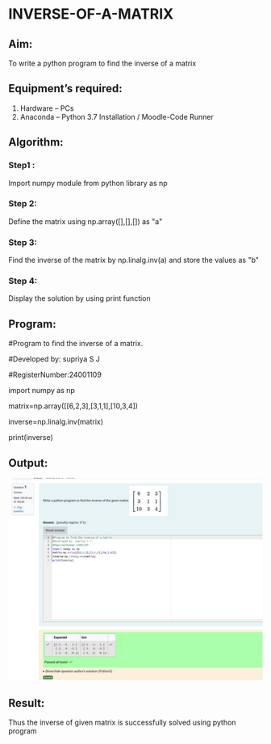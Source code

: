 # INVERSE-OF-A-MATRIX
## Aim:
To write a python program to find the inverse of a matrix
## Equipment’s required:
1. 	Hardware – PCs
2. 	Anaconda – Python 3.7 Installation / Moodle-Code Runner
## Algorithm:

### Step1 : 

Import numpy module from python library as np

### Step 2:

Define the matrix using np.array([],[],[]) as "a"

### Step 3: 

Find the inverse of the matrix by np.linalg.inv(a) and store the values as "b"

### Step 4: 

Display the solution by using print function

## Program:

#Program to find the inverse of a matrix.

#Developed by: supriya S J

#RegisterNumber:24001109

import numpy as np

matrix=np.array([[6,2,3],[3,1,1],[10,3,4])

inverse=np.linalg.inv(matrix)

print(inverse)

## Output:
![output](exp3.png)

## Result:
Thus the inverse of given matrix is successfully solved using python program


